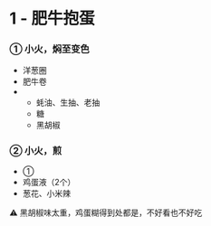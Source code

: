 # 1 - 肥牛抱蛋

### ① 小火，焖至变色
- 洋葱圈
- 肥牛卷
- - 蚝油、生抽、老抽
  - 糖
  - 黑胡椒

### ② 小火，煎
- ①
- 鸡蛋液（2个）
- 葱花、小米辣

⚠️ 黑胡椒味太重，鸡蛋糊得到处都是，不好看也不好吃